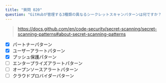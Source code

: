 ```yaml
---
title: "質問 020"
question: "GitHubが管理する3種類の異なるシークレットスキャンパターンは何ですか？（3つ選択）"
---
```



> https://docs.github.com/en/code-security/secret-scanning/secret-scanning-patterns#about-secret-scanning-patterns
- [x] パートナーパターン
- [x] ユーザーアラートパターン
- [x] プッシュ保護パターン
- [ ] エンタープライズアラートパターン
- [ ] オープンソースアラートパターン
- [ ] クラウドプロバイダーパターン